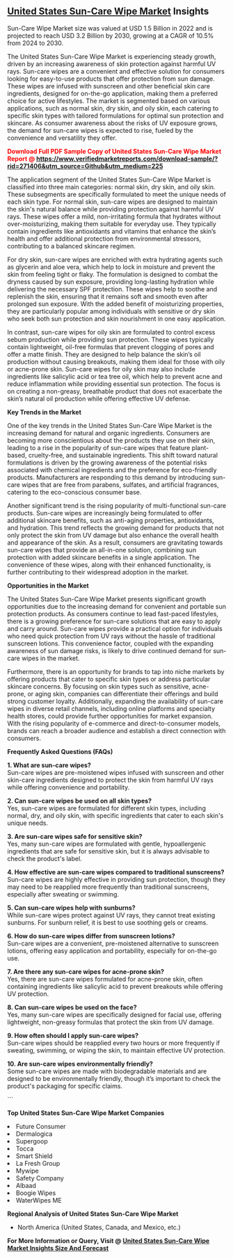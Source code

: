 <h2><a href="https://www.verifiedmarketreports.com/download-sample/?rid=271406&amp;utm_source=Github&amp;utm_medium=225" target="_blank">United States Sun-Care Wipe Market</a> Insights</h2><p>Sun-Care Wipe Market size was valued at USD 1.5 Billion in 2022 and is projected to reach USD 3.2 Billion by 2030, growing at a CAGR of 10.5% from 2024 to 2030.</p><p> <p>The United States Sun-Care Wipe Market is experiencing steady growth, driven by an increasing awareness of skin protection against harmful UV rays. Sun-care wipes are a convenient and effective solution for consumers looking for easy-to-use products that offer protection from sun damage. These wipes are infused with sunscreen and other beneficial skin care ingredients, designed for on-the-go application, making them a preferred choice for active lifestyles. The market is segmented based on various applications, such as normal skin, dry skin, and oily skin, each catering to specific skin types with tailored formulations for optimal sun protection and skincare. As consumer awareness about the risks of UV exposure grows, the demand for sun-care wipes is expected to rise, fueled by the convenience and versatility they offer.</p> <p><strong><p><span class=""><span style="color: #ff0000;"><strong>Download Full PDF Sample Copy of United States Sun-Care Wipe Market Report</strong> @ </span><a href="https://www.verifiedmarketreports.com/download-sample/?rid=271406&amp;utm_source=Github&amp;utm_medium=225" target="_blank">https://www.verifiedmarketreports.com/download-sample/?rid=271406&amp;utm_source=Github&amp;utm_medium=225</a></span></p></strong></p> <p>The application segment of the United States Sun-Care Wipe Market is classified into three main categories: normal skin, dry skin, and oily skin. These subsegments are specifically formulated to meet the unique needs of each skin type. For normal skin, sun-care wipes are designed to maintain the skin's natural balance while providing protection against harmful UV rays. These wipes offer a mild, non-irritating formula that hydrates without over-moisturizing, making them suitable for everyday use. They typically contain ingredients like antioxidants and vitamins that enhance the skin’s health and offer additional protection from environmental stressors, contributing to a balanced skincare regimen.</p> <p>For dry skin, sun-care wipes are enriched with extra hydrating agents such as glycerin and aloe vera, which help to lock in moisture and prevent the skin from feeling tight or flaky. The formulation is designed to combat the dryness caused by sun exposure, providing long-lasting hydration while delivering the necessary SPF protection. These wipes help to soothe and replenish the skin, ensuring that it remains soft and smooth even after prolonged sun exposure. With the added benefit of moisturizing properties, they are particularly popular among individuals with sensitive or dry skin who seek both sun protection and skin nourishment in one easy application.</p> <p>In contrast, sun-care wipes for oily skin are formulated to control excess sebum production while providing sun protection. These wipes typically contain lightweight, oil-free formulas that prevent clogging of pores and offer a matte finish. They are designed to help balance the skin’s oil production without causing breakouts, making them ideal for those with oily or acne-prone skin. Sun-care wipes for oily skin may also include ingredients like salicylic acid or tea tree oil, which help to prevent acne and reduce inflammation while providing essential sun protection. The focus is on creating a non-greasy, breathable product that does not exacerbate the skin’s natural oil production while offering effective UV defense.</p> <p><strong>Key Trends in the Market</strong></p> <p>One of the key trends in the United States Sun-Care Wipe Market is the increasing demand for natural and organic ingredients. Consumers are becoming more conscientious about the products they use on their skin, leading to a rise in the popularity of sun-care wipes that feature plant-based, cruelty-free, and sustainable ingredients. This shift toward natural formulations is driven by the growing awareness of the potential risks associated with chemical ingredients and the preference for eco-friendly products. Manufacturers are responding to this demand by introducing sun-care wipes that are free from parabens, sulfates, and artificial fragrances, catering to the eco-conscious consumer base.</p> <p>Another significant trend is the rising popularity of multi-functional sun-care products. Sun-care wipes are increasingly being formulated to offer additional skincare benefits, such as anti-aging properties, antioxidants, and hydration. This trend reflects the growing demand for products that not only protect the skin from UV damage but also enhance the overall health and appearance of the skin. As a result, consumers are gravitating towards sun-care wipes that provide an all-in-one solution, combining sun protection with added skincare benefits in a single application. The convenience of these wipes, along with their enhanced functionality, is further contributing to their widespread adoption in the market.</p> <p><strong>Opportunities in the Market</strong></p> <p>The United States Sun-Care Wipe Market presents significant growth opportunities due to the increasing demand for convenient and portable sun protection products. As consumers continue to lead fast-paced lifestyles, there is a growing preference for sun-care solutions that are easy to apply and carry around. Sun-care wipes provide a practical option for individuals who need quick protection from UV rays without the hassle of traditional sunscreen lotions. This convenience factor, coupled with the expanding awareness of sun damage risks, is likely to drive continued demand for sun-care wipes in the market.</p> <p>Furthermore, there is an opportunity for brands to tap into niche markets by offering products that cater to specific skin types or address particular skincare concerns. By focusing on skin types such as sensitive, acne-prone, or aging skin, companies can differentiate their offerings and build strong customer loyalty. Additionally, expanding the availability of sun-care wipes in diverse retail channels, including online platforms and specialty health stores, could provide further opportunities for market expansion. With the rising popularity of e-commerce and direct-to-consumer models, brands can reach a broader audience and establish a direct connection with consumers.</p> <p><strong>Frequently Asked Questions (FAQs)</strong></p> <p><strong>1. What are sun-care wipes?</strong><br>Sun-care wipes are pre-moistened wipes infused with sunscreen and other skin-care ingredients designed to protect the skin from harmful UV rays while offering convenience and portability.</p> <p><strong>2. Can sun-care wipes be used on all skin types?</strong><br>Yes, sun-care wipes are formulated for different skin types, including normal, dry, and oily skin, with specific ingredients that cater to each skin's unique needs.</p> <p><strong>3. Are sun-care wipes safe for sensitive skin?</strong><br>Yes, many sun-care wipes are formulated with gentle, hypoallergenic ingredients that are safe for sensitive skin, but it is always advisable to check the product's label.</p> <p><strong>4. How effective are sun-care wipes compared to traditional sunscreens?</strong><br>Sun-care wipes are highly effective in providing sun protection, though they may need to be reapplied more frequently than traditional sunscreens, especially after sweating or swimming.</p> <p><strong>5. Can sun-care wipes help with sunburns?</strong><br>While sun-care wipes protect against UV rays, they cannot treat existing sunburns. For sunburn relief, it is best to use soothing gels or creams.</p> <p><strong>6. How do sun-care wipes differ from sunscreen lotions?</strong><br>Sun-care wipes are a convenient, pre-moistened alternative to sunscreen lotions, offering easy application and portability, especially for on-the-go use.</p> <p><strong>7. Are there any sun-care wipes for acne-prone skin?</strong><br>Yes, there are sun-care wipes formulated for acne-prone skin, often containing ingredients like salicylic acid to prevent breakouts while offering UV protection.</p> <p><strong>8. Can sun-care wipes be used on the face?</strong><br>Yes, many sun-care wipes are specifically designed for facial use, offering lightweight, non-greasy formulas that protect the skin from UV damage.</p> <p><strong>9. How often should I apply sun-care wipes?</strong><br>Sun-care wipes should be reapplied every two hours or more frequently if sweating, swimming, or wiping the skin, to maintain effective UV protection.</p> <p><strong>10. Are sun-care wipes environmentally friendly?</strong><br>Some sun-care wipes are made with biodegradable materials and are designed to be environmentally friendly, though it’s important to check the product's packaging for specific claims.</p> ```</p><p><strong>Top United States Sun-Care Wipe Market Companies</strong></p><div data-test-id=""><p><li>Future Consumer</li><li> Dermalogica</li><li> Supergoop</li><li> Tocca</li><li> Smart Shield</li><li> La Fresh Group</li><li> Mywipe</li><li> Safety Company</li><li> Albaad</li><li> Boogie Wipes</li><li> WaterWipes ME</li></p><div><strong>Regional Analysis of&nbsp;United States Sun-Care Wipe Market</strong></div><ul><li dir="ltr"><p dir="ltr">North America&nbsp;(United States, Canada, and Mexico, etc.)</p></li></ul><p><strong>For More Information or Query, Visit @&nbsp;</strong><strong><a href="https://www.verifiedmarketreports.com/product/sun-care-wipe-market/?utm_source=Github&amp;utm_medium=225" target="_blank">United States Sun-Care Wipe Market Insights Size And Forecast</a></strong></p></div>

